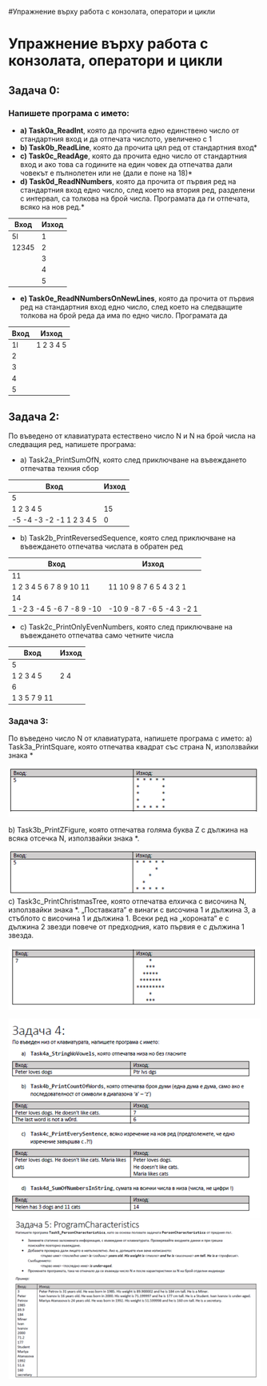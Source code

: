 #Упражнение върху работа с конзолата, оператори и цикли
# Упражнение върху работа с конзолата, оператори и цикли
## Задача 0:
### Напишете програма с името:
* **a) Task0a_ReadInt**, която да прочита едно единствено число от стандартния вход и да отпечата числото, увеличено с 1
* **b) Task0b_ReadLine**, която да прочита цял ред от стандартния вход*
* **c) Task0c_ReadAge**, която да прочита едно число от стандартния вход и ако това са годините на един човек да отпечатва дали човекът е пълнолетен или не (дали е поне на 18)*
* **d) Task0d_ReadNNumbers**, която да прочита от първия ред на стандартния вход едно число, след което на втория ред, разделени с интервал, са толкова на брой числа. Програмата да ги отпечата, всяко на нов ред.*

| Вход          | Изход |
| ------------- | ------------- |
| 5l  | 1  |
| 12345 | 2  |
|         | 3  |
 |         | 4  |
  |        | 5  |
  * **e) Task0e_ReadNNumbersOnNewLines**, която да прочита от първия ред на стандартния вход едно число, след което на следващите толкова на брой реда да има по едно число. Програмата да
  
  | Вход          | Изход |
| ------------- | ------------- |
| 1l  | 1 2 3 4 5  |
|2 |  |
| 3        |   |
 | 4        |   |
  | 5       |   |
## Задача 2:
По въведено от клавиатурата естествено число N и N на брой числа на следващия ред, напишете програма:
* a) Task2a_PrintSumOfN, която след приключване на въвеждането отпечатва техния сбор

| Вход          | Изход |
| ------------- | ------------- |
| 5   |   |
| 1 2 3 4 5   |  15 |
| -5 -4 -3 -2 -1 1 2 3 4 5  |0|

* b) Task2b_PrintReversedSequence, която след приключване на въвеждането отпечатва числата в обратен ред

| Вход          | Изход |
| ------------- | ------------- |
| 11   |   |
| 1 2 3 4 5 6 7 8 9 10 11  |  11 10 9 8 7 6 5 4 3 2 1  |
| 14   |   |
| 1 -2 3 -4 5 -6 7 -8 9  -10  |   -10 9 -8 7 -6 5 -4 3 -2 1  |

* c) Task2c_PrintOnlyEvenNumbers, която след приключване на въвеждането отпечатва само четните числа

| Вход          | Изход |
| ------------- | ------------- |
| 5   |   |
| 1 2 3 4 5   |  2 4|
| 6   |   |
| 1 3 5 7 9 11  |     |
### Задача 3:
По въведено число N от клавиатурата, напишете програма с името:
   a) Task3a_PrintSquare, която отпечатва квадрат със страна N, използвайки знака * 
 

  ![](https://github.com/Aftohtont/Swift-Home-Work/blob/master/Java/Introduction_01/Introduction/03console_conditional_loops/task03/Loop1.png)  
  

  b) Task3b_PrintZFigure, която отпечатва голяма буква Z с дължина на всяка отсечка N, използвайки знака *.

  ![](https://github.com/Aftohtont/Swift-Home-Work/blob/master/Java/Introduction_01/Introduction/03console_conditional_loops/task03/Loop2.PNG) 
 c) Task3c_PrintChristmasTree, която отпечатва елхичка с височина N, използвайки знака *. „Поставката“ е винаги с височина 1 и дължина 3, а стъблото с височина 1 и дължина 1. Всеки ред на „короната“ е с дължина 2 звезди повече от предходния, като първия е с дължина 1 звезда.
  
  ![](https://github.com/Aftohtont/Swift-Home-Work/blob/master/Java/Introduction_01/Introduction/03console_conditional_loops/task03/Loop3.PNG) 
  
![](https://github.com/Aftohtont/Swift-Home-Work/blob/master/Java/Introduction_01/Introduction/03console_conditional_loops/task04/task04.PNG)
![](https://github.com/Aftohtont/Swift-Home-Work/blob/master/Java/Introduction_01/Introduction/03console_conditional_loops/task05/Loop5.PNG)
